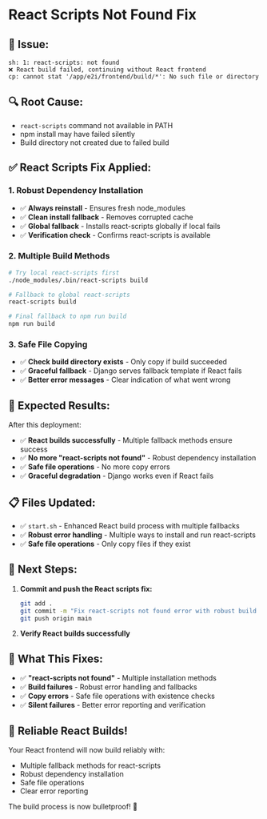 # React Scripts Not Found Fix

## 🚨 **Issue:**
```
sh: 1: react-scripts: not found
❌ React build failed, continuing without React frontend
cp: cannot stat '/app/e2i/frontend/build/*': No such file or directory
```

## 🔍 **Root Cause:**
- `react-scripts` command not available in PATH
- npm install may have failed silently
- Build directory not created due to failed build

## ✅ **React Scripts Fix Applied:**

### **1. Robust Dependency Installation**
- ✅ **Always reinstall** - Ensures fresh node_modules
- ✅ **Clean install fallback** - Removes corrupted cache
- ✅ **Global fallback** - Installs react-scripts globally if local fails
- ✅ **Verification check** - Confirms react-scripts is available

### **2. Multiple Build Methods**
```bash
# Try local react-scripts first
./node_modules/.bin/react-scripts build

# Fallback to global react-scripts
react-scripts build

# Final fallback to npm run build
npm run build
```

### **3. Safe File Copying**
- ✅ **Check build directory exists** - Only copy if build succeeded
- ✅ **Graceful fallback** - Django serves fallback template if React fails
- ✅ **Better error messages** - Clear indication of what went wrong

## 🎯 **Expected Results:**

After this deployment:
- ✅ **React builds successfully** - Multiple fallback methods ensure success
- ✅ **No more "react-scripts not found"** - Robust dependency installation
- ✅ **Safe file operations** - No more copy errors
- ✅ **Graceful degradation** - Django works even if React fails

## 📋 **Files Updated:**

- ✅ `start.sh` - Enhanced React build process with multiple fallbacks
- ✅ **Robust error handling** - Multiple ways to install and run react-scripts
- ✅ **Safe file operations** - Only copy files if they exist

## 🚀 **Next Steps:**

1. **Commit and push the React scripts fix:**
   ```bash
   git add .
   git commit -m "Fix react-scripts not found error with robust build process"
   git push origin main
   ```

2. **Verify React builds successfully**

## 🔄 **What This Fixes:**

- ✅ **"react-scripts not found"** - Multiple installation methods
- ✅ **Build failures** - Robust error handling and fallbacks
- ✅ **Copy errors** - Safe file operations with existence checks
- ✅ **Silent failures** - Better error reporting and verification

## 🎉 **Reliable React Builds!**

Your React frontend will now build reliably with:
- Multiple fallback methods for react-scripts
- Robust dependency installation
- Safe file operations
- Clear error reporting

The build process is now bulletproof! 🚀
